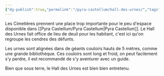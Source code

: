 ```yaml
---
{"dg-publish":true,"permalink":"/pyra-castellum/hall-des-urnes/","tags":["gardenEntry"]}
---
```



Les Cimetières prennent une place trop importante pour le peu d'espace disponible dans [[Pyra Castellum/Pyra Castellum\|Pyra Castellum]]. Le Hall des Urnes fait office de lieu de deuil pour les habitant, c'est ici qu'on regroupe les cendres des défunts.

Les urnes sont alignées dans de géants couloirs hauts de 5 mètres, comme une grande bibliothèque. Ces couloirs sont long et froid, on peut facilement s'y perdre, il est recommandé de s'y aventurer avec un guide.

Bien que sous terre, le Hall des Urnes est bien bien entretenu.